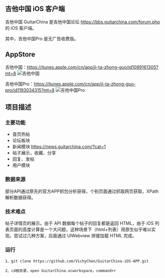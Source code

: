 ## 吉他中国 iOS 客户端
吉他中国 GuitarChina 是吉他中国论坛 https://bbs.guitarchina.com/forum.php 的 iOS 客户端。

其中，吉他中国Pro 是无广告收费版。

## AppStore
吉他中国：https://itunes.apple.com/cn/app/ji-ta-zhong-guo/id1089161305?mt=8
![吉他中国](http://ow8x4rvvt.bkt.clouddn.com/%E5%90%89%E4%BB%96%E4%B8%AD%E5%9B%BD%E4%B8%8B%E8%BD%BD%E5%9C%B0%E5%9D%80.png)

吉他中国Pro：https://itunes.apple.com/cn/app/ji-ta-zhong-guo-pro/id1193034315?mt=8
![吉他中国Pro](http://ow8x4rvvt.bkt.clouddn.com/%E5%90%89%E4%BB%96%E4%B8%AD%E5%9B%BDPro%E4%B8%8B%E8%BD%BD%E5%9C%B0%E5%9D%80.png)


## 项目描述
### 主要功能
- 首页热帖
- 论坛板块
- 新闻模块 https://news.guitarchina.com/?cat=1
- 帖子展示，收藏、分享
- 回复、发帖
- 用户模块

### 数据来源
部分API通过原先的官方APP抓包分析获得，个别页面通过抓取网页获取，XPath 解析数据获得。

### 技术难点
帖子详情页的展示。由于 API 数据每个帖子的回复都是返回 HTML，由于 iOS 列表页面的高度计算是一个大问题，这种场景下（html+列表）用原生似乎难以实现。尝试过几种方案，后面通过 UIWebview 拼接加载 HTML 完成。

### 运行
```
1、git clone https://github.com/VichyChen/GuitarChina-iOS-APP.git
```

```
2、cd根目录，open GuitarChina.xcworkspace，command+r
```
